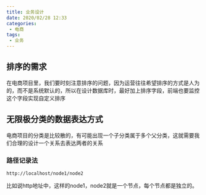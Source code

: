 ```yaml
---
title: 业务设计
date: 2020/02/28 12:33
categories: 
 - 电商
tags: 
 - 业务
---
```


<!-- more -->

## 排序的需求

在电商项目里，我们要时刻注意排序的问题，因为运营往往希望排序的方式是人为的，而不是系统默认的，所以在设计数据库时，最好加上排序字段，前端也要监控这个字段实现自定义排序

## 无限极分类的数据表达方式

电商项目的分类是比较散的，有可能出现一个子分类属于多个父分类，这就需要我们合理的设计一个关系去表达两者的关系

### 路径记录法

`http://localhost/node1/node2`

比如说http地址中，这样的node1，node2就是一个节点，每个节点都是独立的。

